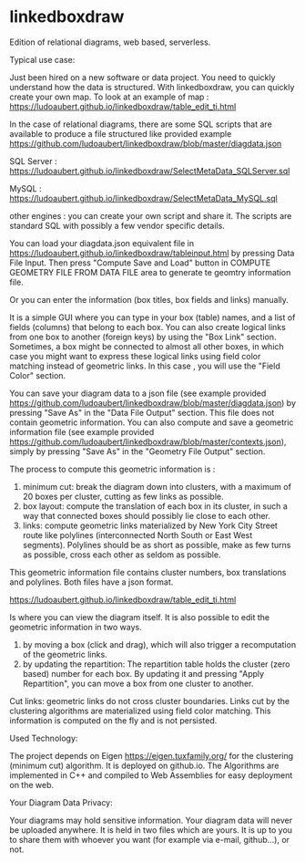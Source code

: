 # linkedboxdraw

Edition of relational diagrams, web based, serverless. 

Typical use case:

Just been hired on a new software or data project. You need to quickly understand how the data is structured. With linkedboxdraw, you can quickly create your own map.
To look at an example of map : https://ludoaubert.github.io/linkedboxdraw/table_edit_ti.html

In the case of relational diagrams, there are some SQL scripts that are available to produce a file structured like provided example https://github.com/ludoaubert/linkedboxdraw/blob/master/diagdata.json

SQL Server : https://ludoaubert.github.io/linkedboxdraw/SelectMetaData_SQLServer.sql

MySQL : https://ludoaubert.github.io/linkedboxdraw/SelectMetaData_MySQL.sql

other engines : you can create your own script and share it. The scripts are standard SQL with possibly a few vendor specific details.


You can load your diagdata.json equivalent file in https://ludoaubert.github.io/linkedboxdraw/tableinput.html by pressing Data File Input.
Then press "Compute Save and Load" button in COMPUTE GEOMETRY FILE FROM DATA FILE area to generate te geomtry information file.

Or you can enter the information (box titles, box fields and links) manually.

It is a simple GUI where you can type in your box (table) names, and a list of fields (columns) that belong to each box. You can also create logical links from one box to another (foreign keys) by using the "Box Link" section. Sometimes, a box might be connected to almost all other boxes, in which case you might want to express these logical links using field color matching instead of geometric links. In this case , you will use the "Field Color" section.

You can save your diagram data to a json file (see example provided https://github.com/ludoaubert/linkedboxdraw/blob/master/diagdata.json) by pressing "Save As" in the "Data File Output" section. This file does not contain geometric information. 
You can also compute and save a geometric information file (see example provided https://github.com/ludoaubert/linkedboxdraw/blob/master/contexts.json), simply by pressing "Save As" in the "Geometry File Output" section. 

The process to compute this geometric information is :
1) minimum cut: break the diagram down into clusters, with a maximum of 20 boxes per cluster, cutting as few links as possible.
2) box layout: compute the translation of each box in its cluster, in such a way that connected boxes should possibly lie close to each other.
3) links: compute geometric links materialized by New York City Street route like polylines (interconnected North South or East West segments). Polylines should be as short as possible, make as few turns as possible, cross each other as seldom as possible.

This geometric information file contains cluster numbers, box translations and polylines.
Both files have a json format.

https://ludoaubert.github.io/linkedboxdraw/table_edit_ti.html

Is where you can view the diagram itself. It is also possible to edit the geometric information in two ways.
1) by moving a box (click and drag), which will also trigger a recomputation of the geometric links.
2) by updating the repartition: The repartition table holds the cluster (zero based) number for each box. By updating it and pressing "Apply Repartition", you can move a box from one cluster to another.

Cut links: geometric links do not cross cluster boundaries. Links cut by the clustering algorithms are materialized using field color matching. This information is computed on the fly and is not persisted.

Used Technology:

The project depends on Eigen https://eigen.tuxfamily.org/ for the clustering (minimum cut) algorithm.
It is deployed on github.io.
The Algorithms are implemented in C++ and compiled to Web Assemblies for easy deployment on the web.

Your Diagram Data Privacy:

Your diagrams may hold sensitive information.
Your diagram data will never be uploaded anywhere. It is held in two files which are yours. It is up to you to share them with whoever you want (for example via e-mail, github...), or not.
